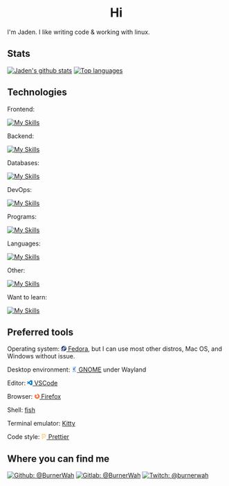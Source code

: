 <div align="center">
  <h1>Hi</h1>
</div>

I'm Jaden. I like writing code & working with linux.

## Stats

[![Jaden's github stats](https://github-readme-stats.vercel.app/api?username=BurnerWah&show_icons=true&theme=radical&card_width=450)](https://github.com/anuraghazra/github-readme-stats)
[![Top languages](https://github-readme-stats.vercel.app/api/top-langs/?username=BurnerWah&layout=compact&langs_count=8&theme=radical&exclude_repo=CIS-350-Assignment-5A,CIS-350-Assignment-5B,CIS-350-Assgnment-6,&hide=shaderlab)](https://github.com/anuraghazra/github-readme-stats)

## Technologies

Frontend:

[![My Skills](https://skillicons.dev/icons?i=bootstrap,css,html,jquery,js,materialui,react,redux,tailwind,ts&perline=5)](https://skillicons.dev)

Backend:

[![My Skills](https://skillicons.dev/icons?i=cloudflare,cs,dotnet,express,nodejs,workers)](https://skillicons.dev)

Databases:

[![My Skills](https://skillicons.dev/icons?i=mysql,postgres)](https://skillicons.dev)

DevOps:

[![My Skills](https://skillicons.dev/icons?i=git,github,githubactions,vite,vitest)](https://skillicons.dev)

Programs:

[![My Skills](https://skillicons.dev/icons?i=atom,androidstudio,figma,idea,neovim,postman,unity,vim,visualstudio,vscode&perline=5)](https://skillicons.dev)

Languages:

[![My Skills](https://skillicons.dev/icons?i=bash,cs,css,html,java,js,lua,md,php,py,react,ts&perline=6)](https://skillicons.dev)

Other:

[![My Skills](https://skillicons.dev/icons?i=latex,linux,regex)](https://skillicons.dev)

Want to learn:

[![My Skills](https://skillicons.dev/icons?i=astro,aws,azure,blender,dart,deno,docker,firebase,gcp,gitlab,go,heroku,jest,kotlin,netlify,nextjs,nginx,nuxtjs,powershell,redis,remix,ruby,svelte,swift,vercel,vue,zig&perline=9)](https://skillicons.dev)

## Preferred tools

Operating system:
[<img width="12px" src="assets/simpleicons/fedora.svg"/> Fedora](https://getfedora.org/),
but I can use most other distros, Mac OS, and Windows without issue.

Desktop environment:
[<img width="12px" src="assets/simpleicons/gnome.svg"/> GNOME](https://www.gnome.org/)
under Wayland

Editor:
[<img width="12px" src="assets/simpleicons/visualstudiocode.svg"/> VSCode](https://code.visualstudio.com/)

Browser:
[<img width="12px" src="assets/simpleicons/firefoxbrowser.svg"/> Firefox](https://www.mozilla.org/en-US/firefox/new/)

Shell: [fish](https://fishshell.com/)

Terminal emulator: [Kitty](https://github.com/kovidgoyal/kitty)

Code style:
[<img width="12px" src="assets/simpleicons/prettier.svg"/> Prettier](https://prettier.io/)

## Where you can find me

[![Github: @BurnerWah](https://img.shields.io/badge/-BurnerWah-181717?style=flat-square&logo=github)](https://github.com/BurnerWah)
[![Gitlab: @BurnerWah](https://img.shields.io/badge/-BurnerWah-black?style=flat-square&logo=gitlab)](https://gitlab.com/BurnerWah)
[![Twitch: @burnerwah](https://img.shields.io/badge/-burnerwah-9146FF?style=flat-square&logo=twitch&logoColor=white)](https://www.twitch.tv/burnerwah)
